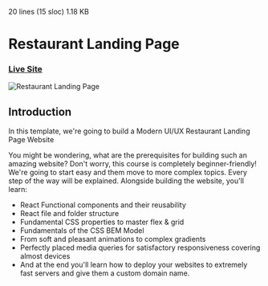 20 lines (15 sloc)  1.18 KB

# Restaurant Landing Page
### [Live Site](https://gericht-restaurant.com/)

![Restaurant Landing Page](https://i.ibb.co/5jxBKpw/image.png)

## Introduction
In this template, we're going to build a Modern UI/UX Restaurant Landing Page Website

You might be wondering, what are the prerequisites for building such an amazing website? Don't worry, this course is completely beginner-friendly! We're going to start easy and them move to more complex topics. Every step of the way will be explained. Alongside building the website, you'll learn:

- React Functional components and their reusability
- React file and folder structure
- Fundamental CSS properties to master flex & grid
- Fundamentals of the CSS BEM Model
- From soft and pleasant animations to complex gradients
- Perfectly placed media queries for satisfactory responsiveness covering almost devices
- And at the end you'll learn how to deploy your websites to extremely fast servers and give them a custom domain name.
